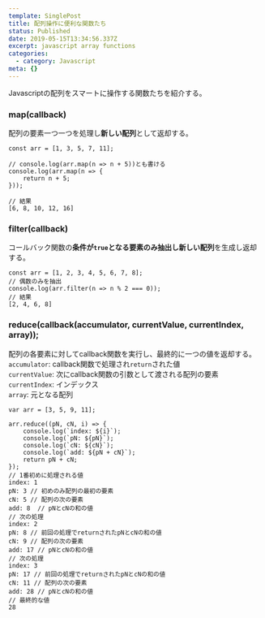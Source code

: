 ```yaml
---
template: SinglePost
title: 配列操作に便利な関数たち
status: Published
date: 2019-05-15T13:34:56.337Z
excerpt: javascript array functions
categories:
  - category: Javascript
meta: {}
---
```

Javascriptの配列をスマートに操作する関数たちを紹介する。

### map(callback)
配列の要素一つ一つを処理し**新しい配列**として返却する。
```
const arr = [1, 3, 5, 7, 11];

// console.log(arr.map(n => n + 5))とも書ける
console.log(arr.map(n => {
    return n + 5;
}));

// 結果
[6, 8, 10, 12, 16]
```

### filter(callback)
コールバック関数の**条件が`true`となる要素のみ抽出し新しい配列**を生成し返却する。
```
const arr = [1, 2, 3, 4, 5, 6, 7, 8];
// 偶数のみを抽出
console.log(arr.filter(n => n % 2 === 0));
// 結果
[2, 4, 6, 8]
```

### reduce(callback(accumulator, currentValue, currentIndex, array));
配列の各要素に対してcallback関数を実行し、最終的に一つの値を返却する。  
`accumulator`: callback関数で処理され`return`された値  
`currentValue`: 次にcallback関数の引数として渡される配列の要素  
`currentIndex`: インデックス  
`array`: 元となる配列  
```
var arr = [3, 5, 9, 11];

arr.reduce((pN, cN, i) => {
	console.log(`index: ${i}`);
	console.log(`pN: ${pN}`);
	console.log(`cN: ${cN}`);
	console.log(`add: ${pN + cN}`);
	return pN + cN;
});
// 1番初めに処理される値
index: 1
pN: 3 // 初めのみ配列の最初の要素
cN: 5 // 配列の次の要素
add: 8  // pNとcNの和の値
// 次の処理
index: 2
pN: 8 // 前回の処理でreturnされたpNとcNの和の値
cN: 9 // 配列の次の要素
add: 17 // pNとcNの和の値
// 次の処理
index: 3
pN: 17 // 前回の処理でreturnされたpNとcNの和の値
cN: 11 // 配列の次の要素
add: 28 // pNとcNの和の値
// 最終的な値
28
```

